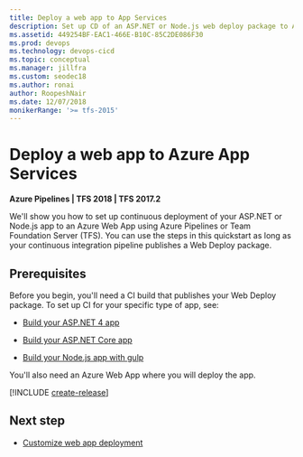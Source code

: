 ```yaml
---
title: Deploy a web app to App Services
description: Set up CD of an ASP.NET or Node.js web deploy package to Azure App Services in Azure Pipelines and TFS
ms.assetid: 449254BF-EAC1-466E-B10C-85C2DE086F30
ms.prod: devops
ms.technology: devops-cicd
ms.topic: conceptual
ms.manager: jillfra
ms.custom: seodec18
ms.author: ronai
author: RoopeshNair
ms.date: 12/07/2018
monikerRange: '>= tfs-2015'
---
```


# Deploy a web app to Azure App Services

**Azure Pipelines | TFS 2018 | TFS 2017.2**

We'll show you how to set up continuous deployment of your ASP.NET or Node.js app to an Azure Web App using
Azure Pipelines or Team Foundation Server (TFS). You can use the steps in this quickstart
as long as your continuous integration pipeline publishes a Web Deploy package.

## Prerequisites

Before you begin, you'll need a CI build that publishes your Web Deploy package. To set up CI for your specific type of app, see:

* [Build your ASP.NET 4 app](../aspnet/build-aspnet-4.md)

* [Build your ASP.NET Core app](../../languages/dotnet-core.md)

* [Build your Node.js app with gulp](../../languages/javascript.md)

You'll also need an Azure Web App where you will deploy the app.

[!INCLUDE [create-release](../_shared/create-release.md)]

## Next step

* [Customize web app deployment](../../targets/webapp.md)
